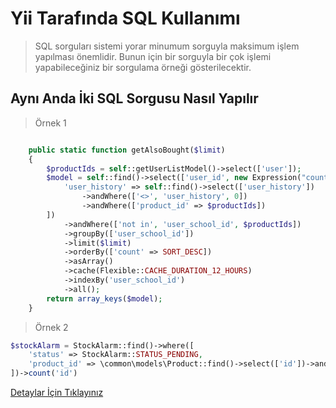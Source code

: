 # Yii Tarafında SQL Kullanımı

> SQL sorguları sistemi yorar minumum sorguyla maksimum işlem yapılması önemlidir. Bunun için bir sorguyla bir çok işlemi yapabileceğiniz bir sorgulama örneği gösterilecektir.

## Aynı Anda İki SQL Sorgusu Nasıl Yapılır

>Örnek 1

```php

    public static function getAlsoBought($limit)
    {
        $productIds = self::getUserListModel()->select(['user']);
        $model = self::find()->select(['user_id', new Expression("count(id) count")])->andWhere([ //burada gördüğünüz gibi iki sorgu birleştirilmiş ve tek bir return işlemi dönmektedir.
            'user_history' => self::find()->select(['user_history'])
                ->andWhere(['<>', 'user_history', 0])
                ->andWhere(['product_id' => $productIds])
        ])
            ->andWhere(['not in', 'user_school_id', $productIds])
            ->groupBy(['user_school_id'])
            ->limit($limit)
            ->orderBy(['count' => SORT_DESC])
            ->asArray()
            ->cache(Flexible::CACHE_DURATION_12_HOURS)
            ->indexBy('user_school_id')
            ->all();
        return array_keys($model);
    }
```

>Örnek 2

```php
$stockAlarm = StockAlarm::find()->where([
    'status' => StockAlarm::STATUS_PENDING,
    'product_id' => \common\models\Product::find()->select(['id'])->andWhere(['has_user' => $merchantId])
])->count('id')
```

[Detaylar İçin Tıklayınız](https://www.yiiframework.com/doc/guide/2.0/en/db-query-builder)

